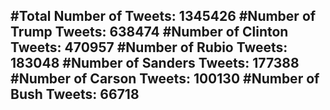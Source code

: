 #Total Number of Tweets: 1345426 
#Number of Trump Tweets: 638474
#Number of Clinton Tweets: 470957
#Number of Rubio Tweets: 183048
#Number of Sanders Tweets: 177388
#Number of Carson Tweets: 100130
#Number of Bush Tweets: 66718
---
